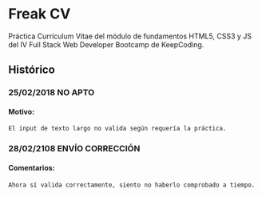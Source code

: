 # Freak CV
Práctica Currículum Vítae del módulo de fundamentos HTML5, CSS3 y JS del IV Full Stack Web Developer Bootcamp de KeepCoding.
## Histórico
### 25/02/2018 NO APTO
#### Motivo:
	El input de texto largo no valida según requería la práctica.

### 28/02/2108 ENVÍO CORRECCIÓN
#### Comentarios:
	Ahora sí valida correctamente, siento no haberlo comprobado a tiempo.
